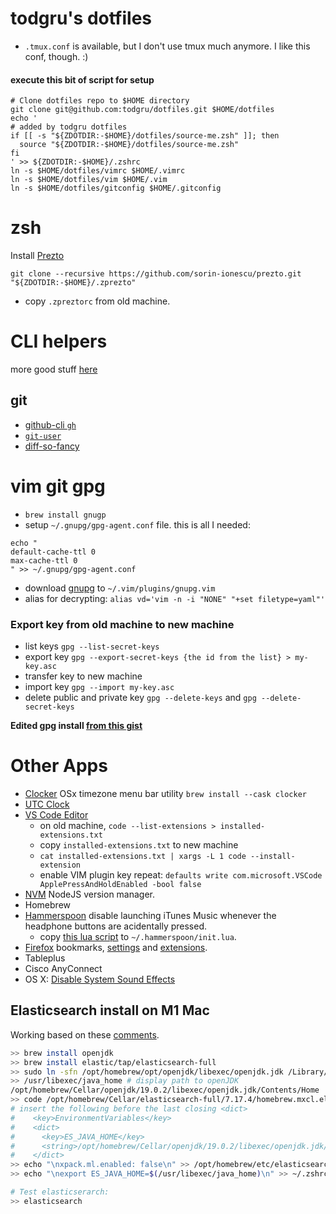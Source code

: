 # todgru's dotfiles

- `.tmux.conf` is available, but I don't use tmux much anymore. I like this conf, though. :)

#### execute this bit of script for setup

```
# Clone dotfiles repo to $HOME directory
git clone git@github.com:todgru/dotfiles.git $HOME/dotfiles
echo '
# added by todgru dotfiles
if [[ -s "${ZDOTDIR:-$HOME}/dotfiles/source-me.zsh" ]]; then
  source "${ZDOTDIR:-$HOME}/dotfiles/source-me.zsh"
fi
' >> ${ZDOTDIR:-$HOME}/.zshrc
ln -s $HOME/dotfiles/vimrc $HOME/.vimrc
ln -s $HOME/dotfiles/vim $HOME/.vim
ln -s $HOME/dotfiles/gitconfig $HOME/.gitconfig
```

# zsh

Install [Prezto](https://github.com/sorin-ionescu/prezto)

```
git clone --recursive https://github.com/sorin-ionescu/prezto.git "${ZDOTDIR:-$HOME}/.zprezto"
```

- copy `.zpreztorc` from old machine.

# CLI helpers

more good stuff [here](https://github.com/nath1as/.files)

## git

- [github-cli `gh`](https://cli.github.com/)
- [`git-user`](https://github.com/geongeorge/Git-User-Switch)
- [diff-so-fancy](https://github.com/so-fancy/diff-so-fancy)

# vim git gpg

- `brew install gnugp`
- setup `~/.gnupg/gpg-agent.conf` file. this is all I needed:

```
echo "
default-cache-ttl 0
max-cache-ttl 0
" >> ~/.gnupg/gpg-agent.conf
```

- download [gnupg](https://github.com/jamessan/vim-gnupg) to `~/.vim/plugins/gnupg.vim`
- alias for decrypting: `alias vd='vim -n -i "NONE" "+set filetype=yaml"'`

### Export key from old machine to new machine

- list keys `gpg --list-secret-keys`
- export key `gpg --export-secret-keys {the id from the list} > my-key.asc`
- transfer key to new machine
- import key `gpg --import my-key.asc`
- delete public and private key `gpg --delete-keys` and `gpg --delete-secret-keys`

**Edited gpg install [from this gist](https://gist.github.com/todgru/4652807)**

# Other Apps

- [Clocker](https://github.com/n0shake/Clocker) OSx timezone menu bar utility `brew install --cask clocker`
- [UTC Clock](https://github.com/netik/UTCMenuClock)
- [VS Code Editor](https://code.visualstudio.com/)
  - on old machine, `code --list-extensions > installed-extensions.txt`
  - copy `installed-extensions.txt` to new machine
  - `cat installed-extensions.txt | xargs -L 1 code --install-extension`
  - enable VIM plugin key repeat: `defaults write com.microsoft.VSCode ApplePressAndHoldEnabled -bool false`
- [NVM](https://github.com/nvm-sh/nvm#installing-and-updating) NodeJS version manager.
- Homebrew
- [Hammerspoon](https://www.hammerspoon.org/) disable launching iTunes Music whenever the headphone buttons are acidentally pressed.
  - copy [this lua script](./.hammerspoon/init.lua) to `~/.hammerspoon/init.lua`.
- [Firefox]() bookmarks, [settings]() and [extensions]().
- Tableplus
- Cisco AnyConnect
- OS X: [Disable System Sound Effects](https://gist.github.com/todgru/osx-mac-disable-system-sound-effects.md)

## Elasticsearch install on M1 Mac

Working based on these [comments](https://github.com/elastic/elasticsearch/issues/91159).
```sh
>> brew install openjdk
>> brew install elastic/tap/elasticsearch-full
>> sudo ln -sfn /opt/homebrew/opt/openjdk/libexec/openjdk.jdk /Library/Java/JavaVirtualMachines/openjdk.jdk
>> /usr/libexec/java_home # display path to openJDK
/opt/homebrew/Cellar/openjdk/19.0.2/libexec/openjdk.jdk/Contents/Home
>> code /opt/homebrew/Cellar/elasticsearch-full/7.17.4/homebrew.mxcl.elasticsearch-full.plist
# insert the following before the last closing <dict>
#    <key>EnvironmentVariables</key>
#    <dict>
#      <key>ES_JAVA_HOME</key>
#      <string>/opt/homebrew/Cellar/openjdk/19.0.2/libexec/openjdk.jdk/Contents/Home</string>
#    </dict>
>> echo "\nxpack.ml.enabled: false\n" >> /opt/homebrew/etc/elasticsearch/elasticsearch.yml
>> echo "\nexport ES_JAVA_HOME=$(/usr/libexec/java_home)\n" >> ~/.zshrc

# Test elasticserarch:
>> elasticsearch
```

